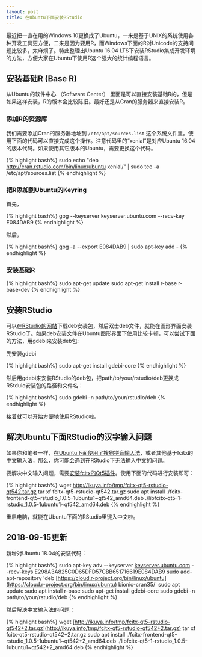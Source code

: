 ```yaml
---
layout: post
title: 在Ubuntu下面安装RStudio
---
```


最近把一直在用的Windows 10更换成了Ubuntu，一来是基于UNIX的系统使用各种开发工具更方便，二来是因为要用R，而Windows下面的R对Unicode的支持问题比较多，太麻烦了。特此整理出Ubuntu 16.04 LTS下安装RStudio集成开发环境的方法，方便大家在Ubuntu下使用R这个强大的统计编程语言。

## 安装基础R (Base R)

从Ubuntu的软件中心 （Software Center） 里面是可以直接安装基础R的，但是如果这样安装，R的版本会比较陈旧。最好还是从Cran的服务器来直接安装R。

### 添加R的资源库

我们需要添加Cran的服务器地址到 `/etc/apt/sources.list` 这个系统文件里。使用下面的代码可以直接完成这个操作。注意代码里的“xenial”是对应Ubuntu 16.04的版本代码。如果使用其它版本的Ubuntu，需要更换这个代码。

{% highlight bash%}
sudo echo "deb http://cran.rstudio.com/bin/linux/ubuntu xenial/" | sudo tee -a /etc/apt/sources.list
{% endhighlight %}

### 把R添加到Ubuntu的Keyring

首先，

{% highlight bash%}
gpg --keyserver keyserver.ubuntu.com --recv-key E084DAB9
{% endhighlight %}

然后，

{% highlight bash%}
gpg -a --export E084DAB9 | sudo apt-key add -
{% endhighlight %}

### 安装基础R

{% highlight bash%}
sudo apt-get update
sudo apt-get install r-base r-base-dev
{% endhighlight %}

## 安装RStudio

可以在[RStudio的网站](https://www.rstudio.com/)下载deb安装包，然后双击deb文件，就能在图形界面安装RStudio了。如果deb安装文件在Ubuntu图形界面下使用比较卡顿，可以尝试下面的方法，用gdebi来安装deb包:

先安装gdebi

{% highlight bash%}
sudo apt-get install gdebi-core
{% endhighlight %}

然后用gdebi来安装RStudio的deb包，把path/to/your/rstudio/deb更换成RStduio安装包的路径和文件名：

{% highlight bash%}
sudo gdebi -n path/to/your/rstudio/deb
{% endhighlight %}

接着就可以开始方便地使用RStudio啦。

## 解决Ubuntu下面RStudio的汉字输入问题

如果你和笔者一样，[在Ubuntu下面使用了搜狗拼音输入法](https://pinyin.sogou.com/linux/)，或者其他基于fcitx的中文输入法，那么，你可能会遇到在RStudio下无法输入中文的问题。

要解决中文输入问题，需要[安装fcitx的Qt5插件](https://github.com/fcitx/fcitx-qt5)。使用下面的代码进行安装即可：

{% highlight bash%}
wget http://ikuya.info/tmp/fcitx-qt5-rstudio-qt542.tar.gz
tar xf fcitx-qt5-rstudio-qt542.tar.gz
sudo apt install ./fcitx-frontend-qt5-rstudio_1.0.5-1ubuntu1~qt542_amd64.deb ./libfcitx-qt5-1-rstudio_1.0.5-1ubuntu1~qt542_amd64.deb
{% endhighlight %}

重启电脑，就能在Ubuntu下面的RStudio里键入中文啦。



## 2018-09-15更新

新增对Ubuntu 18.04的安装代码：

{% highlight bash%}
sudo apt-key adv --keyserver [keyserver.ubuntu.com](http://keyserver.ubuntu.com/) --recv-keys E298A3A825C0D65DFD57CBB651716619E084DAB9
sudo add-apt-repository 'deb [https://cloud.r-project.org/bin/linux/ubuntu](https://cloud.r-project.org/bin/linux/ubuntu) bionic-cran35/'
sudo apt update
sudo apt install r-base
sudo apt-get install gdebi-core
sudo gdebi -n path/to/your/rstudio/deb
{% endhighlight %}

然后解决中文输入法的问题：

{% highlight bash%}
wget [http://ikuya.info/tmp/fcitx-qt5-rstudio-qt542+2.tar.gz](http://ikuya.info/tmp/fcitx-qt5-rstudio-qt542+2.tar.gz)
tar xf fcitx-qt5-rstudio-qt542+2.tar.gz
sudo apt install ./fcitx-frontend-qt5-rstudio\_1.0.5-1ubuntu1~qt542+2\_amd64.deb ./libfcitx-qt5-1-rstudio\_1.0.5-1ubuntu1~qt542+2\_amd64.deb
{% endhighlight %}
